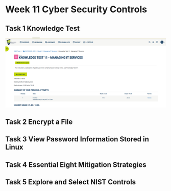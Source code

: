 # Week 11 Cyber Security Controls

## Task 1 Knowledge Test
![Knowledge Test !!](images/week11-task1-knowledgetest.png)

## Task 2 Encrypt a File


## Task 3 View Password Information Stored in Linux


## Task 4 Essential Eight Mitigation Strategies


## Task 5 Explore and Select NIST Controls
